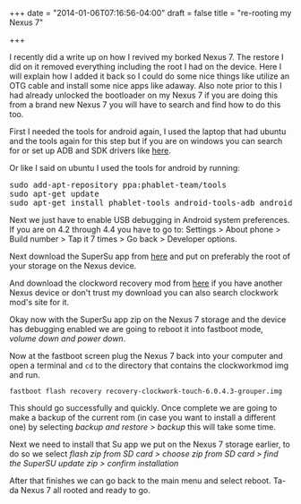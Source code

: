 +++
date = "2014-01-06T07:16:56-04:00"
draft = false
title = "re-rooting my Nexus 7"

+++

I recently did a write up on how I revived my borked Nexus 7.  The restore I did on it removed everything including the root I had on the device.  Here I will explain how I added it back so I could do some nice things like utilize an OTG cable and install some nice apps like adaway.  Also note prior to this I had already unlocked the bootloader on my Nexus 7 if you are doing this from a brand new Nexus 7 you will have to search and find how to do this too.

First I needed the tools for android again, I used the laptop that had ubuntu and the tools again for this step but if you are on windows you can search for or set up ADB and SDK drivers like [here](http://www.teamandroid.com/2012/07/30/how-to-set-up-adb-fastboot-with-android-sdk/).  

Or like I said on ubuntu I used the tools for android by running:

<pre>
sudo add-apt-repository ppa:phablet-team/tools
sudo apt-get update  
sudo apt-get install phablet-tools android-tools-adb android-tools-fastboot 
</pre>

Next we just have to enable USB debugging in Android system preferences.  If you are on 4.2 through 4.4 you have to go to: Settings > About phone > Build number > Tap it 7 times > Go back > Developer options.

Next download the SuperSu app from [here](http://bananafish.in/files/UPDATE-SuperSU-v1.80.zip) and put on preferably the root of your storage on the Nexus device.

And download the clockword recovery mod from [here](http://bananafish.in/files/recovery-clockwork-6.0.4.3-grouper.img) if you have another Nexus device or don't trust my download you can also search clockwork mod's site for it.

Okay now with the SuperSu app zip on the Nexus 7 storage and the device has debugging enabled we are going to reboot it into fastboot mode, *volume down and power down*.

Now at the fastboot screen plug the Nexus 7 back into your computer and open a terminal and `cd` to the directory that contains the clockworkmod img and run.

```
fastboot flash recovery recovery-clockwork-touch-6.0.4.3-grouper.img
```

This should go successfully and quickly.  Once complete we are going to make a backup of the current rom (in case you want to install a different one) by selecting *backup and restore > backup*  this will take some time.

Next we need to install that Su app we put on the Nexus 7 storage earlier, to do so we select *flash zip from SD card > choose zip from SD card > find the SuperSU update zip > confirm installation*  

After that finishes we can go back to the main menu and select reboot.  Ta-da Nexus 7 all rooted and ready to go.
